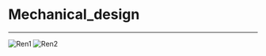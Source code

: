 # Mechanical_design
-------



![Ren1](https://github.com/UWBV2Xsystem/2023ESWContest_free_1136/assets/109073690/759c35f1-2ff8-41d3-a52d-c1eed2db92e7)
![Ren2](https://github.com/UWBV2Xsystem/2023ESWContest_free_1136/assets/109073690/158a4a09-c651-485b-89d2-fda5c93fa84b)
